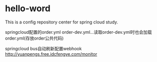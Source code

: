 # hello-word

This is a config repository center for spring cloud study.

springcloud配置的order.yml order-dev.yml...读取order-dev.yml时也会加载order.yml(存放order公共代码)

springcloud bus自动刷新配置webhook http://yuanpengs.free.idcfengye.com/monitor
